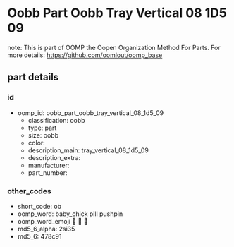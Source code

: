 # Oobb Part Oobb Tray Vertical 08 1D5 09  

note: This is part of OOMP the Oopen Organization Method For Parts. For more details: https://github.com/oomlout/oomp_base

##  part details





### id
* oomp_id: oobb_part_oobb_tray_vertical_08_1d5_09
  * classification: oobb
  * type: part
  * size: oobb
  * color: 
  * description_main: tray_vertical_08_1d5_09
  * description_extra: 
  * manufacturer: 
  * part_number: 

### other_codes
* short_code: ob
* oomp_word: baby_chick pill pushpin
* oomp_word_emoji :baby_chick: :pill: :pushpin:
* md5_6_alpha: 2si35
* md5_6: 478c91